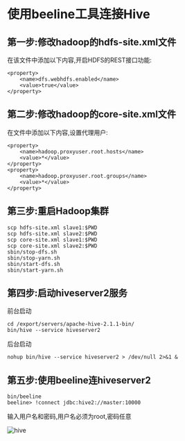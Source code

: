 # 使用beeline工具连接Hive

## 第一步:修改hadoop的hdfs-site.xml文件  

在该文件中添加以下内容,开启HDFS的REST接口功能:  

```
<property>
	<name>dfs.webhdfs.enabled</name>
	<value>true</value>
</property>
```

## 第二步:修改hadoop的core-site.xml文件  

在文件中添加以下内容,设置代理用户:  

```
<property>
	<name>hadoop.proxyuser.root.hosts</name>
	<value>*</value>
</property>
<property>
	<name>hadoop.proxyuser.root.groups</name>
	<value>*</value>
</property>
```

## 第三步:重启Hadoop集群  

```
scp hdfs-site.xml slave1:$PWD
scp hdfs-site.xml slave2:$PWD
scp core-site.xml slave1:$PWD
scp core-site.xml slave2:$PWD
sbin/stop-dfs.sh
sbin/stop-yarn.sh
sbin/start-dfs.sh
sbin/start-yarn.sh
```

## 第四步:启动hiveserver2服务  

前台启动  

```
cd /export/servers/apache-hive-2.1.1-bin/
bin/hive --service hiveserver2
```

后台启动  

```
nohup bin/hive --service hiveserver2 > /dev/null 2>&1 &
```

## 第五步:使用beeline连hiveserver2  

```
bin/beeline
beeline> !connect jdbc:hive2://master:10000
```

输入用户名和密码,用户名必须为root,密码任意

![hive](https://gitee.com/chnpngwng/typora-image/raw/master/assets/kafka/hive.png)